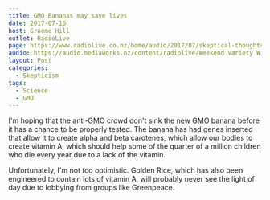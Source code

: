 ```yaml
---
title: GMO Bananas may save lives
date: 2017-07-16
host: Graeme Hill
outlet: RadioLive
page: https://www.radiolive.co.nz/home/audio/2017/07/skeptical-thoughts-with-mark-honeychurch.html
audio: https://audio.mediaworks.nz/content/radiolive/Weekend Variety Wireless/July 17/16_07_17_Skeptical.mp3
layout: Post
categories:
  - Skepticism
tags:
  - Science
  - GMO
---
```


I'm hoping that the anti-GMO crowd don't sink the [new GMO banana](http://www.newsweek.com/scientists-orange-bananas-vitamin-uganda-633136) before it has a chance to be properly tested. The banana has had genes inserted that allow it to create alpha and beta carotenes, which allow our bodies to create vitamin A, which should help some of the quarter of a million children who die every year due to a lack of the vitamin.

<!-- more -->

Unfortunately, I'm not too optimistic. Golden Rice, which has also been engineered to contain lots of vitamin A, will probably never see the light of day due to lobbying from groups like Greenpeace.
